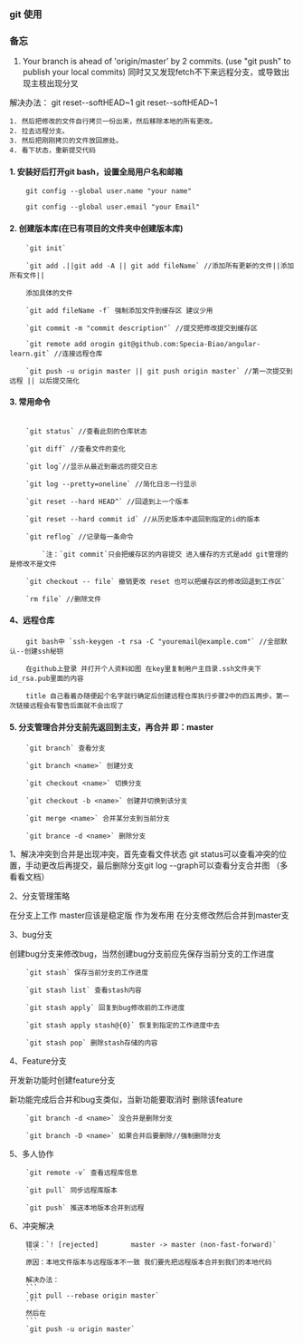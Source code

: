 ### git 使用


### 备忘

1. Your branch is ahead of 'origin/master' by 2 commits. (use "git push" to publish your local commits)
同时又又发现fetch不下来远程分支，或导致出现主枝出现分叉

解决办法：
    git reset--softHEAD~1
    git reset--softHEAD~1

    1. 然后把修改的文件自行拷贝一份出来，然后移除本地的所有更改。
    2. 拉去远程分支。
    3. 然后把刚刚拷贝的文件放回原处。
    4. 看下状态，重新提交代码

    

#### 1. 安装好后打开git bash，设置全局用户名和邮箱

```
    git config --global user.name "your name"

    git config --global user.email "your Email"
```

#### 2. 创建版本库(在已有项目的文件夹中创建版本库)

```
    `git init`

    `git add .||git add -A || git add fileName` //添加所有更新的文件||添加所有文件||

    添加具体的文件

    `git add fileName -f` 强制添加文件到缓存区 建议少用

    `git commit -m "commit description"` //提交把修改提交到缓存区

    `git remote add orogin git@github.com:Specia-Biao/angular-learn.git` //连接远程仓库

    `git push -u origin master || git push origin master` //第一次提交到远程 || 以后提交简化

```

#### 3. 常用命令

```

    `git status` //查看此刻的仓库状态

    `git diff` //查看文件的变化

    `git log`//显示从最近到最远的提交日志

    `git log --pretty=oneline` //简化日志一行显示

    `git reset --hard HEAD^` //回退到上一个版本

    `git reset --hard commit id` //从历史版本中返回到指定的id的版本

    `git reflog` //记录每一条命令

        `注：`git commit`只会把缓存区的内容提交 进入缓存的方式是add git管理的是修改不是文件

    `git checkout -- file` 撤销更改 reset 也可以把缓存区的修改回退到工作区`

    `rm file` //删除文件
```

#### 4、远程仓库

```
    git bash中 `ssh-keygen -t rsa -C "youremail@example.com"` //全部默认--创建ssh秘钥

    在github上登录 并打开个人资料如图 在key里复制用户主目录.ssh文件夹下id_rsa.pub里面的内容

    title 自己看着办随便起个名字就行确定后创建远程仓库执行步骤2中的四五两步。第一次链接远程会有警告后面就不会出现了
```

#### 5. 分支管理合并分支前先返回到主支，再合并 即：master

```
    `git branch` 查看分支

    `git branch <name>` 创建分支

    `git checkout <name>` 切换分支

    `git checkout -b <name>` 创建并切换到该分支

    `git merge <name>` 合并某分支到当前分支

    `git brance -d <name>` 删除分支
```
1、解决冲突到合并是出现冲突，首先查看文件状态 git status可以查看冲突的位置，手动更改后再提交，最后删除分支git log --graph可以查看分支合并图 （多看看文档）

2、分支管理策略

在分支上工作 master应该是稳定版 作为发布用 在分支修改然后合并到master支

3、bug分支

创建bug分支来修改bug，当然创建bug分支前应先保存当前分支的工作进度
```
    `git stash` 保存当前分支的工作进度

    `git stash list` 查看stash内容

    `git stash apply` 回复到bug修改前的工作进度

    `git stash apply stash@{0}` 恢复到指定的工作进度中去

    `git stash pop` 删除stash存储的内容
```
4、Feature分支

开发新功能时创建feature分支

新功能完成后合并和bug支类似，当新功能要取消时 删除该feature
```
    `git branch -d <name>` 没合并是删除分支

    `git branch -D <name>` 如果合并后要删除//强制删除分支
```

5、多人协作
```
    `git remote -v` 查看远程库信息

    `git pull` 同步远程库版本

    `git push` 推送本地版本合并到远程
```


6、冲突解决
```
    错误：`! [rejected]        master -> master (non-fast-forward)`
    ```
    原因：本地文件版本与远程版本不一致 我们要先把远程版本合并到我们的本地代码

    解决办法：
    ```
    `git pull --rebase origin master`
    ```
    然后在
    ```
    `git push -u origin master`
```